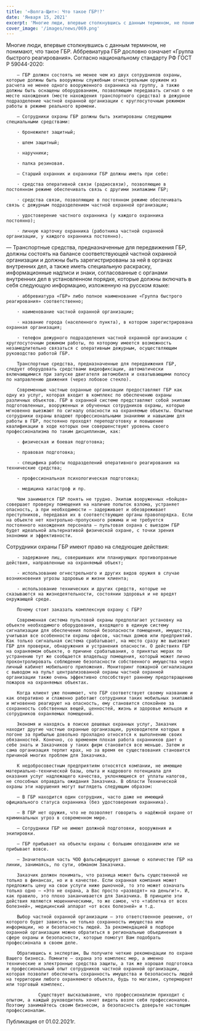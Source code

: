 ```yaml
---
title: '«Волга-Щит»: Что такое ГБР!?'
date: 'Января 15, 2021'
excerpt: 'Многие люди, впервые столкнувшись с данным термином, не понимают, что такое ГБР. Аббревиатура ГБР дословно означает «Группа быстрого реагирования». Согласно национальному стандарту РФ ГОСТ Р 59044-2020:'
cover_image: '/images/news/069.png'
---
```


Многие люди, впервые столкнувшись с данным термином, не понимают, что такое ГБР. Аббревиатура ГБР дословно означает «Группа быстрого реагирования». Согласно национальному стандарту РФ ГОСТ Р 59044-2020:

        — ГБР должен состоять не менее чем из двух сотрудников охраны, которые должны быть вооружены служебным огнестрельным оружием из расчета не менее одного вооруженного охранника на группу, а также должны быть оснащены оборудованием, позволяющим передавать сигнал о ее месте нахождения (месте нахождения транспортного средства) в дежурное подразделение частной охранной организации с круглосуточным режимом работы в режиме реального времени.

        — Сотрудники охраны ГБР должны быть экипированы следующими специальными средствами:

        · бронежилет защитный;

        · шлем защитный;

        · наручники;

        · палка резиновая.

        — Старший охранник и охранники ГБР должны иметь при себе:

        · средства оперативной связи (радиосвязи), позволяющие в постоянном режиме обеспечивать связь с другими экипажами ГБР;

        · средства связи, позволяющие в постоянном режиме обеспечивать связь с дежурным подразделением частной охранной организации;

        · удостоверение частного охранника (у каждого охранника постоянно);

        · личную карточку охранника (работника частной охранной организации, у каждого охранника постоянно).

— Транспортные средства, предназначенные для передвижения ГБР, должны состоять на балансе соответствующей частной охранной организации и должны быть зарегистрированы за ней в органах внутренних дел, а также иметь специальную раскраску, информационные надписи и знаки, согласованные с органами внутренних дел в установленном порядке, которые должны включать в себя следующую информацию, изложенную на русском языке:

        · аббревиатура «ГБР» либо полное наименование «Группа быстрого реагирования» соответственно;

        · наименование частной охранной организации;

        · название города (населенного пункта), в котором зарегистрирована охранная организация;

        · телефон дежурного подразделения частной охранной организации с круглосуточным режимом работы, по которому имеется возможность незамедлительно связаться с оперативным дежурным, осуществляющим руководство работой ГБР.

        Транспортные средства, предназначенные для передвижения ГБР, следует оборудовать средствами видеофиксации, автоматически включающимися при запуске двигателя автомобиля и охватывающими полосу по направлению движения (через лобовое стекло).

        Современные частные охранные организации предоставляют ГБР как одну из услуг, которая входит в комплекс по обеспечению охраны различных объектов. ГБР в охранной системе представляют собой экипажи подготовленных, вооруженных и обученных сотрудников охраны, которые мгновенно выезжают по сигналу опасности на охраняемые объекты. Опытные сотрудники охраны владеют профессиональными знаниями и навыками для работы в ГБР, постоянно проходят переподготовку и повышение квалификации в ходе которых они совершенствуют уровень своего профессионализма по таким дисциплинам, как:

        - физическая и боевая подготовка;

        - правовая подготовка;

        - специфика работы подразделений оперативного реагирования на технические средства;

        - профессиональная психологическая подготовка;

        - медицина катастроф и пр.

        Чем занимается ГБР понять не трудно. Экипаж вооруженных «бойцов» совершает проверку помещения на наличие попыток взлома, устраняет опасность, а при необходимости – задерживает и обезвреживает преступников, передавая их в соответствующие органы правопорядка. Если на объекте нет контрольно-пропускного режима и не требуется постоянного нахождения персонала – пультовая охрана с выездом ГБР будет идеальной альтернативой физической охране, с точки зрения экономии и эффективности.

Сотрудники охраны ГБР имеют право на следующие действия:

        - задержание лиц, совершивших или планирующих противоправные действия, направленные на охраняемый объект;

        - использование огнестрельного и других видов оружия в случае возникновения угрозы здоровью и жизни клиента;

        - использование технических и других средств, которые не сказываются на жизнедеятельности, состоянии здоровья и не вредят окружающей среде.

        Почему стоит заказать комплексную охрану с ГБР?

        Современная система пультовой охраны предполагает установку на объекте необходимого оборудования, входящего в единую систему сигнализации для обеспечения полной безопасности помещения, имущества, учитывая все особенности охраны офисов, частных домов или предприятий. Как только сигнальная система срабатывает, на место сразу же выезжает ГБР для проверки, обнаружения и устранения опасности. О действиях ГБР на охраняемом объекте, о причине срабатывания, о принятых мерах по устранению тут же сообщается владельцу помещения, который может лично проконтролировать соблюдение безопасности собственного имущества через личный кабинет мобильного приложения. Мониторинг пожарной сигнализации с выводом на пульт централизованной охраны частной охранной организации также очень эффективно способствует раннему предотвращению пожаров на охраняемых объектах.

        Когда клиент уже понимает, что ГБР соответствует своему названию и как оперативно и слаженно работают сотрудники таких мобильных экипажей и мгновенно реагируют на опасность, ему становится спокойнее за сохранность собственных вещей, ценностей, жизнь и здоровье жильцов и сотрудников охраняемых помещений.

        Экономя и находясь в поиске дешевых охранных услуг, Заказчик находит другие частные охранные организации, руководители которых в погоне за прибылью довольно прохладно относятся к выполнению своих обязанностей. Конечно, со временем плохая работа охранников дает о себе знать и Заказчиков у таких фирм становится все меньше. Затем и сама организация терпит крах, но за время ее существования становится причиной многих проблем для Заказчика.

        К недобросовестным предприятиям относятся компании, не имеющие материально-технической базы, опыта и кадрового потенциала для оказания услуг надлежащего качества, уклоняющиеся от уплаты налогов, не способных оправдать ожидания Заказчика. В области Технической охраны эти нарушения могут выглядеть следующим образом:

        — В ГБР находится один сотрудник, часто даже не имеющий официального статуса охранника (без удостоверения охранника).

        — В ГБР нет оружия, что не позволяет говорить о надёжной охране от криминальных угроз в современном мире.

        — Сотрудники ГБР не имеют должной подготовки, вооружения и экипировки.

        — ГБР прибывает на объекты охраны с большим опозданием или не прибывает вовсе.

        — Значительная часть ЧОО фальсифицирует данные о количестве ГБР на линии, занимаясь, по сути, обманом Заказчика.

        Заказчик должен понимать, что разница может быть существенной не только в финансах, но и в качестве. Если охранная компания может предложить цену на свои услуги ниже рыночной, то это может означать только одно – «Это не охрана, а Вас просто «разводят» на деньги!». И, как правило, это плохо заканчивается для Заказчика. В принципе эти действия являются мошенническими, то же самое, что «таблетка от всех болезней», медицинский аппарат «от всех болезней» и т.д.

        Выбор частной охранной организации – это ответственное решение, от которого будет зависеть не только сохранность имущества или информации, но и безопасность людей. За рекомендацией в подборе охранной организации можно обратиться в региональные объединения в сфере охраны и безопасности, которые помогут Вам подобрать профессионала в своем деле.

        Обратившись к экспертам, Вы получите четкие рекомендации по охране Вашего бизнеса. Помните – охрана это комплекс мер, а именно технические и электронные средства защиты, а так же хорошая подготовка и профессиональный опыт сотрудников частной охранной организации, которая позволит обеспечить сохранность имущества и безопасность людей на территории любого охраняемого объекта, будь то магазин, супермаркет или торговый комплекс.

                Существует высказывание, что профессионализм приходит с опытом, а каждый руководитель хочет видеть возле себя профессионалов. Поэтому занимайтесь своим бизнесом, а безопасность доверьте настоящим профессионалам.

Публикация от 01.02.2021г.
